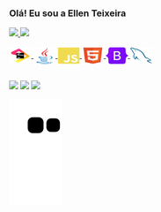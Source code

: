 ### Olá! Eu sou a Ellen Teixeira

 <div>
  <a href="https://github.com/ellensantos">
  <img height="160em" src="https://github-readme-stats.vercel.app/api?username=ellensantos&show_icons=true&theme=dracula&include_all_commits=true&count_private=true"/>
  <img height="160em" src="https://github-readme-stats.vercel.app/api/top-langs/?username=ellensantos&layout=compact&langs_count=7&theme=dracula"/>
</div>
  
 <div style="display: inline_block"><br>   
  <img align="center" alt="IntelliJ" height="30" width="40" src="https://github.com/devicons/devicon/blob/master/icons/jetbrains/jetbrains-original.svg">     
  <img align="center" alt="Java" height="30" width="40" src="https://github.com/devicons/devicon/blob/master/icons/java/java-original.svg">   
  <img align="center" alt="JS" height="30" width="40" src="https://raw.githubusercontent.com/devicons/devicon/master/icons/javascript/javascript-plain.svg">
  <img align="center" alt="HTML" height="30" width="40" src="https://raw.githubusercontent.com/devicons/devicon/master/icons/html5/html5-original.svg">
  <img align="center" alt="Bootstrap" height="30" width="40" src="https://github.com/devicons/devicon/blob/master/icons/bootstrap/bootstrap-original.svg">  
  <img align="center" alt="MySQL" height="30" width="40" src="https://github.com/devicons/devicon/blob/master/icons/mysql/mysql-original.svg">  
</div>
  
  ##
  
  <div> 

  <a href="https://www.instagram.com/ellenzitatex/" target="_blank"><img src="https://img.shields.io/badge/-Instagram-%23E4405F?style=for-the-badge&logo=instagram&logoColor=white" target="_blank"></a>
  <a href = "mailto:contatoellentsantos@hotmail.com"><img src="https://img.shields.io/badge/Gmail-D14836?style=for-the-badge&logo=gmail&logoColor=white"></a>
  <a href="https://www.linkedin.com/in/ellen-teixeira/" target="_blank"><img src="https://img.shields.io/badge/-LinkedIn-%230077B5?style=for-the-badge&logo=linkedin&logoColor=white" target="_blank"></a> 
 
  ![Snake animation](https://github.com/rafaballerini/rafaballerini/blob/output/github-contribution-grid-snake.svg)
 
</div>


